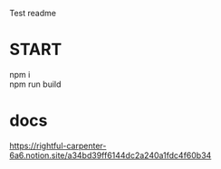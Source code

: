 Test readme

# START

npm i   \
npm run build

# docs

https://rightful-carpenter-6a6.notion.site/a34bd39ff6144dc2a240a1fdc4f60b34
